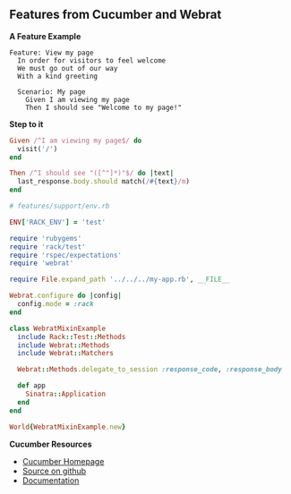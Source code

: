 Features from Cucumber and Webrat
---------------------------------

**A Feature Example**

```
Feature: View my page
  In order for visitors to feel welcome
  We must go out of our way
  With a kind greeting

  Scenario: My page
    Given I am viewing my page
    Then I should see "Welcome to my page!"
```

**Step to it**

```ruby
Given /^I am viewing my page$/ do
  visit('/')
end

Then /^I should see "([^"]*)"$/ do |text|
  last_response.body.should match(/#{text}/m)
end
```

```ruby
# features/support/env.rb

ENV['RACK_ENV'] = 'test'

require 'rubygems'
require 'rack/test'
require 'rspec/expectations'
require 'webrat'

require File.expand_path '../../../my-app.rb', __FILE__

Webrat.configure do |config|
  config.mode = :rack
end

class WebratMixinExample
  include Rack::Test::Methods
  include Webrat::Methods
  include Webrat::Matchers

  Webrat::Methods.delegate_to_session :response_code, :response_body

  def app
    Sinatra::Application
  end
end

World{WebratMixinExample.new}
```

**Cucumber Resources**

*   [Cucumber Homepage](http://cukes.info/)
*   [Source on github](https://github.com/aslakhellesoy/cucumber)
*   [Documentation](https://github.com/aslakhellesoy/cucumber/wiki/)

